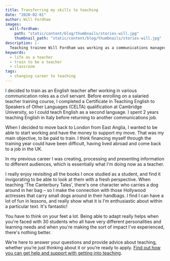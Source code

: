 ```yaml
---
title: Transferring my skills to teaching
date: "2020-02-01"
author: Will Fordham
images:
  will-fordham:
    path: "static/content/blog/thumbnails/stories-will.jpg"
    thumbnail_path: "static/content/blog/thumbnails/stories-will.jpg"
description: |-
  Teaching trainee Will Fordham was working as a communications manager, when he realised that teaching was what he loved.
keywords:
  - life as a teacher
  - train to be a teacher
  - classroom
tags:
  - changing career to teaching
---
```


I decided to train as an English teacher after working in various communication roles as a civil servant. Before enrolling on a salaried teacher training course, I completed a Certificate in Teaching English to Speakers of Other Languages (CELTA) qualification at Cambridge University, so I could teach English as a second language. I spent 2 years teaching English in Italy before returning to another communications job.

When I decided to move back to London from East Anglia, I wanted to be able to start working and have the money to support my move. That was my main objective, to be paid to train. I think financing myself through the training year could have been difficult, having lived abroad and come back to a job in the UK.

In my previous career I was creating, processing and presenting information to different audiences, which is essentially what I'm doing now as a teacher.

I really enjoy revisiting all the books I once studied as a student, and find it invigorating to be able to look at them with a fresh perspective. When teaching 'The Canterbury Tales', there's one character who carries a dog around in her bag – so I make the connection with those Hollywood actresses that carry small dogs around in their handbags. I find I can have a lot of fun in lessons, and really show what it is I'm enthusiastic about within a particular text. It's fantastic!

You have to think on your feet a lot. Being able to adapt really helps when you're faced with 30 students who all have very different personalities and learning needs and when you're making the sort of impact I've experienced, there's nothing better.

We’re here to answer your questions and provide advice about teaching, whether you’re just thinking about it or you’re ready to apply. [Find out how you can get help and support with getting into teaching](/help-and-support).
